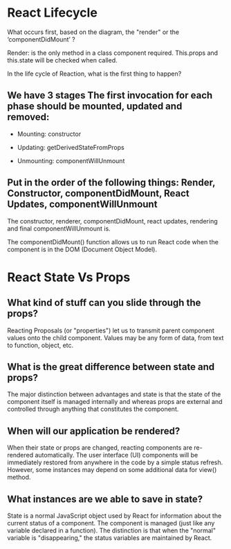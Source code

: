# React Lifecycle

What occurs first, based on the diagram, the "render" or the ‘componentDidMount’ ?

Render: is the only method in a class component required. This.props and this.state will be checked when called.

In the life cycle of Reaction, what is the first thing to happen?

## We have 3 stages The first invocation for each phase should be mounted, updated and removed:

* Mounting: constructor

* Updating: getDerivedStateFromProps

* Unmounting: componentWillUnmount

## Put in the order of the following things: Render, Constructor, componentDidMount, React Updates, componentWillUnmount

The constructor, renderer, componentDidMount, react updates, rendering and final componentWillUnmount is.

The componentDidMount() function allows us to run React code when the component is in the DOM (Document Object Model).

# React State Vs Props

## What kind of stuff can you slide through the props?

Reacting Proposals (or "properties") let us to transmit parent component values onto the child component. Values may be any form of data, from text to function, object, etc.

## What is the great difference between state and props?

The major distinction between advantages and state is that the state of the component itself is managed internally and whereas props are external and controlled through anything that constitutes the component.

## When will our application be rendered?

When their state or props are changed, reacting components are re-rendered automatically. The user interface (UI) components will be immediately restored from anywhere in the code by a simple status refresh. However, some instances may depend on some additional data for view() method.

## What instances are we able to save in state?

State is a normal JavaScript object used by React for information about the current status of a component. The component is managed (just like any variable declared in a function). The distinction is that when the "normal" variable is "disappearing," the status variables are maintained by React.